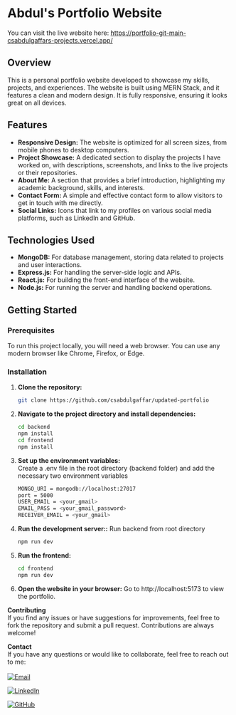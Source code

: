 # Abdul's Portfolio Website
You can visit the live website here: https://portfolio-git-main-csabdulgaffars-projects.vercel.app/

## Overview

This is a personal portfolio website developed to showcase my skills, projects, and experiences. The website is built using MERN Stack, and it features a clean and modern design. It is fully responsive, ensuring it looks great on all devices.

## Features

- **Responsive Design:** The website is optimized for all screen sizes, from mobile phones to desktop computers.
- **Project Showcase:** A dedicated section to display the projects I have worked on, with descriptions, screenshots, and links to the live projects or their repositories.
- **About Me:** A section that provides a brief introduction, highlighting my academic background, skills, and interests.
- **Contact Form:** A simple and effective contact form to allow visitors to get in touch with me directly.
- **Social Links:** Icons that link to my profiles on various social media platforms, such as LinkedIn and GitHub.

## Technologies Used

- **MongoDB:** For database management, storing data related to projects and user interactions.
- **Express.js:** For handling the server-side logic and APIs.
- **React.js:** For building the front-end interface of the website.
- **Node.js:** For running the server and handling backend operations.

## Getting Started

### Prerequisites<br/>

To run this project locally, you will need a web browser. You can use any modern browser like Chrome, Firefox, or Edge.

### Installation

1. **Clone the repository:**

   ```bash
   git clone https://github.com/csabdulgaffar/updated-portfolio
   
2. **Navigate to the project directory and install dependencies:**

   ```bash
   cd backend
   npm install
   cd frontend
   npm install

3. **Set up the environment variables:**<br/>
   Create a .env file in the root directory (backend folder) and add the necessary two environment variables <br/>
   ```bash
   MONGO_URI = mongodb://localhost:27017
   port = 5000
   USER_EMAIL = <your_gmail>
   EMAIL_PASS = <your_gmail_password>
   RECEIVER_EMAIL = <your_gmail>
   
5. **Run the development server::**
   Run backend from root directory
   ```bash
   npm run dev
   
6. **Run the frontend:**
   ```bash
   cd frontend
   npm run dev
   
7. **Open the website in your browser:**
   Go to http://localhost:5173 to view the portfolio.

**Contributing**<br/>
  If you find any issues or have suggestions for improvements, feel free to fork the repository and submit a pull request. Contributions are always welcome!<br/>

**Contact**<br/>
  If you have any questions or would like to collaborate, feel free to reach out to me:<br/><br/>
  [![Email](https://img.shields.io/badge/Email-Contact-red?logo=gmail)](mailto:csbadulgaffar@gamil.com)<br/>
  
  [![LinkedIn](https://img.shields.io/badge/LinkedIn-Profile-blue?logo=linkedin)](https://www.linkedin.com/in/csbabdulgaffar/) <br/>
  
  [![GitHub](https://img.shields.io/badge/GitHub-Profile-black?logo=github)](https://github.com/csabdulgaffar/)
